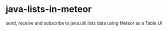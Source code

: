 java-lists-in-meteor
====================

send, receive and subscribe to java.util.lists data using Meteor as a Table UI
